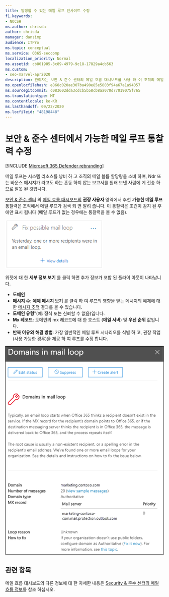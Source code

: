 ```yaml
---
title: 발생할 수 있는 메일 루프 인사이트 수정
f1.keywords:
- NOCSH
ms.author: chrisda
author: chrisda
manager: dansimp
audience: ITPro
ms.topic: conceptual
ms.service: O365-seccomp
localization_priority: Normal
ms.assetid: cb801985-3c89-4979-9c18-17829a4cb563
ms.custom:
- seo-marvel-apr2020
description: 관리자는 보안 & 준수 센터의 메일 흐름 대시보드를 사용 하 여 조직의 메일 루프를 식별 하 고 수정 하는 데 사용할 수 있는 메일 루프 이해 문제를 해결 하는 방법을 알아봅니다.
ms.openlocfilehash: e868c020ae307ba490e85e5803f94a67a1a94057
ms.sourcegitcommit: c083602dda3cdcb5b58cb8aa070d77019075f765
ms.translationtype: MT
ms.contentlocale: ko-KR
ms.lasthandoff: 09/22/2020
ms.locfileid: "48198448"
---
```

# <a name="fix-possible-mail-loop-insight-in-the-security--compliance-center"></a>보안 & 준수 센터에서 가능한 메일 루프 통찰력 수정

[!INCLUDE [Microsoft 365 Defender rebranding](../includes/microsoft-defender-for-office.md)]


메일 루프는 시스템 리소스를 낭비 하 고 조직의 메일 볼륨 할당량을 소비 하며, Ndr 또는 바운스 메시지가 라고도 하는 혼동 하지 않는 보고서를 원래 보낸 사람에 게 전송 하므로 잘못 된 것입니다.

[보안 & 준수 센터](https://protection.office.com) 의 [메일 흐름 대시보드의](mail-flow-insights-v2.md) **권장 사용자** 영역에서 추천 **가능한 메일 루프** 통찰력은 조직에서 메일 루프가 검색 되 면 알려 줍니다. 이 통찰력은 조건이 감지 된 후에만 표시 됩니다 (메일 루프가 없는 경우에는 통찰력을 볼 수 없음).

![메일 흐름 대시보드의 권장 사용자 영역에서 느린 메일 흐름 규칙 통찰력을 수정 합니다.](../../media/mfi-fix-possible-mail-loop.png)

위젯에 대 한 **세부 정보 보기** 를 클릭 하면 추가 정보가 포함 된 플라이 아웃이 나타납니다.

- **도메인**
- **메시지 수**: **예제 메시지 보기** 를 클릭 하 여 루프의 영향을 받는 메시지의 예제에 대 한 [메시지 추적](message-trace-scc.md) 결과를 볼 수 있습니다.
- **도메인 유형**"(예: 정식 또는 신뢰할 수 없음)입니다.
- **Mx 레코드**: 도메인의 mx 레코드에 대 한 호스트 (**메일 서버**) 및 **우선 순위** 값입니다.
- **반복 이유와** **해결 방법**: 가장 일반적인 메일 루프 시나리오를 식별 하 고, 권장 작업 (사용 가능한 경우)을 제공 하 여 루프를 수정 합니다.

![수정 가능한 메일 루프 통찰력에 대 한 세부 정보 보기를 클릭 한 후에 표시 되는 세부 정보](../../media/mfi-fix-possible-mail-loop-details.png)

## <a name="related-topics"></a>관련 항목

메일 흐름 대시보드의 다른 정보에 대 한 자세한 내용은 [Security & 준수 센터의 메일 흐름 정보](mail-flow-insights-v2.md)를 참조 하십시오.
